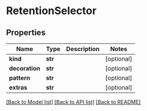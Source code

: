 # RetentionSelector

## Properties
Name | Type | Description | Notes
------------ | ------------- | ------------- | -------------
**kind** | **str** |  | [optional] 
**decoration** | **str** |  | [optional] 
**pattern** | **str** |  | [optional] 
**extras** | **str** |  | [optional] 

[[Back to Model list]](../README.md#documentation-for-models) [[Back to API list]](../README.md#documentation-for-api-endpoints) [[Back to README]](../README.md)


